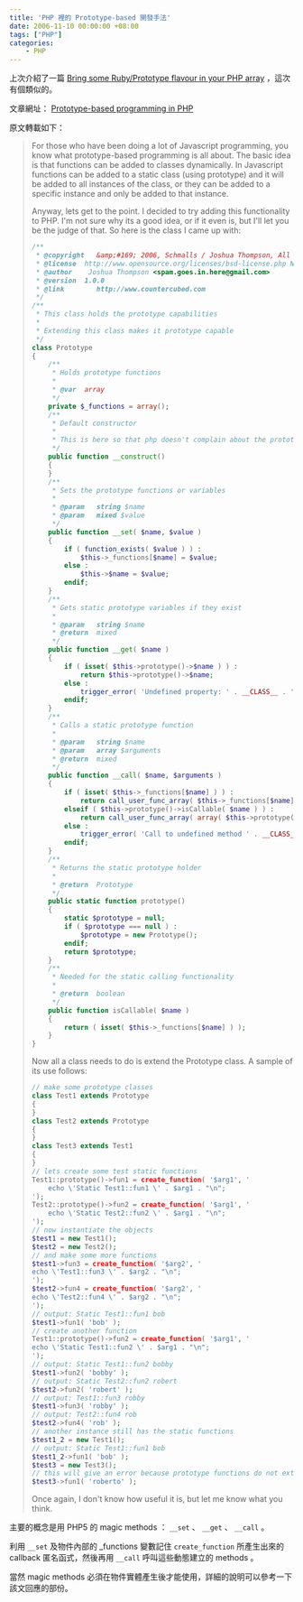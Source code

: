 ```yaml
---
title: 'PHP 裡的 Prototype-based 開發手法'
date: 2006-11-10 00:00:00 +08:00
tags: ["PHP"]
categories:
    - PHP
---
```


上次介紹了一篇 [Bring some Ruby/Prototype flavour in your PHP array](http://hasin.wordpress.com/2006/10/17/bring-some-rubyprototype-flavour-in-your-php-array/)  ，這次有個類似的。

文章網址： [Prototype-based programming in PHP](http://personal.schmalls.com/2006/11/06/prototype-based-programming-in-php/)

<!-- more -->

原文轉載如下：
<blockquote>

For those who have been doing a lot of Javascript programming, you know what prototype-based programming is all about. The basic idea is that functions can be added to classes dynamically. In Javascript functions can be added to a static class (using prototype) and it will be added to all instances of the class, or they can be added to a specific instance and only be added to that instance.

Anyway, lets get to the point. I decided to try adding this functionality to PHP. I'm not sure why its a good idea, or if it even is, but I'll let you be the judge of that. So here is the class I came up with:

```php
/**
 * @copyright   &amp;#169; 2006, Schmalls / Joshua Thompson, All Rights Reserved
 * @license	 http://www.opensource.org/licenses/bsd-license.php New BSD
 * @author	  Joshua Thompson <spam.goes.in.here@gmail.com>
 * @version	 1.0.0
 * @link		http://www.countercubed.com
 */
/**
 * This class holds the prototype capabilities
 *
 * Extending this class makes it prototype capable
 */
class Prototype
{
    /**
     * Holds prototype functions
     *
     * @var  array
     */
    private $_functions = array();
    /**
     * Default constructor
     *
     * This is here so that php doesn't complain about the prototype function
     */
    public function __construct()
    {
    }
    /**
     * Sets the prototype functions or variables
     *
     * @param   string $name
     * @param   mixed $value
     */
    public function __set( $name, $value )
    {
        if ( function_exists( $value ) ) :
            $this->_functions[$name] = $value;
        else :
            $this->$name = $value;
        endif;
    }
    /**
     * Gets static prototype variables if they exist
     *
     * @param   string $name
     * @return  mixed
     */
    public function __get( $name )
    {
        if ( isset( $this->prototype()->$name ) ) :
            return $this->prototype()->$name;
        else :
            trigger_error( 'Undefined property: ' . __CLASS__ . '::' . $name, E_USER_NOTICE );
        endif;
    }
    /**
     * Calls a static prototype function
     *
     * @param   string $name
     * @param   array $arguments
     * @return  mixed
     */
    public function __call( $name, $arguments )
    {
        if ( isset( $this->_functions[$name] ) ) :
            return call_user_func_array( $this->_functions[$name], $arguments );
        elseif ( $this->prototype()->isCallable( $name ) ) :
            return call_user_func_array( array( $this->prototype(), $name ), $arguments );
        else :
            trigger_error( 'Call to undefined method ' . __CLASS__ . '::' . $name . '()', E_USER_ERROR );
        endif;
    }
    /**
     * Returns the static prototype holder
     *
     * @return  Prototype
     */
    public static function prototype()
    {
        static $prototype = null;
        if ( $prototype === null ) :
            $prototype = new Prototype();
        endif;
        return $prototype;
    }
    /**
     * Needed for the static calling functionality
     *
     * @return  boolean
     */
    public function isCallable( $name )
    {
        return ( isset( $this->_functions[$name] ) );
    }
}

```

Now all a class needs to do is extend the Prototype class. A sample of its use follows:

```php
// make some prototype classes
class Test1 extends Prototype
{
}
class Test2 extends Prototype
{
}
class Test3 extends Test1
{
}
// lets create some test static functions
Test1::prototype()->fun1 = create_function( '$arg1', '
    echo \'Static Test1::fun1 \' . $arg1 . "\n";
');
Test2::prototype()->fun2 = create_function( '$arg1', '
    echo \'Static Test2::fun2 \' . $arg1 . "\n";
');
// now instantiate the objects
$test1 = new Test1();
$test2 = new Test2();
// and make some more functions
$test1->fun3 = create_function( '$arg2', '
echo \'Test1::fun3 \' . $arg2 . "\n";
');
$test2->fun4 = create_function( '$arg2', '
echo \'Test2::fun4 \' . $arg2 . "\n";
');
// output: Static Test1::fun1 bob
$test1->fun1( 'bob' );
// create another function
Test1::prototype()->fun2 = create_function( '$arg1', '
echo \'Static Test1::fun2 \' . $arg1 . "\n";
');
// output: Static Test1::fun2 bobby
$test1->fun2( 'bobby' );
// output: Static Test2::fun2 robert
$test2->fun2( 'robert' );
// output: Test1::fun3 robby
$test1->fun3( 'robby' );
// output: Test2::fun4 rob
$test2->fun4( 'rob' );
// another instance still has the static functions
$test1_2 = new Test1();
// output: Static Test1::fun1 bob
$test1_2->fun1( 'bob' );
$test3 = new Test3();
// this will give an error because prototype functions do not extend down to a child class
$test3->fun1( 'roberto' );
```

Once again, I don't know how useful it is, but let me know what you think.
</blockquote>

主要的概念是用 PHP5 的 magic methods ： `__set` 、 `__get` 、 `__call` 。

利用 `__set` 及物件內部的 _functions 變數記住 `create_function` 所產生出來的 callback 匿名函式，然後再用 `__call` 呼叫這些動態建立的 methods 。

當然 magic methods 必須在物件實體產生後才能使用，詳細的說明可以參考一下該文回應的部份。

